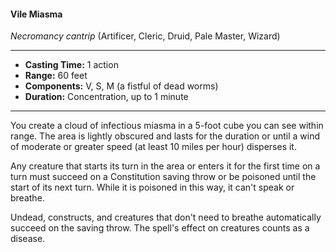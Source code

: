 #### Vile Miasma
*Necromancy cantrip* (Artificer, Cleric, Druid, Pale Master, Wizard)
___
- **Casting Time:** 1 action 
- **Range:** 60 feet 
- **Components:** V, S, M (a fistful of dead worms) 
- **Duration:** Concentration, up to 1 minute 
---
You create a cloud of infectious miasma in a 5-foot cube you can see within range. The area is lightly obscured and lasts for the duration or until a wind of moderate or greater speed (at least 10 miles per hour) disperses it. 

Any creature that starts its turn in the area or enters it for the first time on a turn must succeed on a Constitution saving throw or be poisoned until the start of its next turn. While it is poisoned in this way, it can't speak or breathe. 

Undead, constructs, and creatures that don't need to breathe automatically succeed on the saving throw. The spell's effect on creatures counts as a disease.
